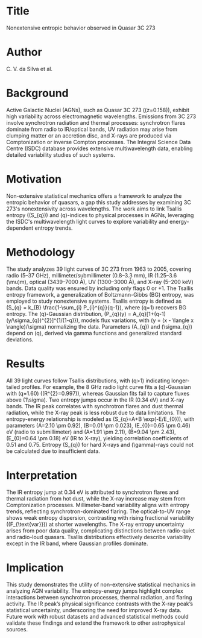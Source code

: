 # Title  
Nonextensive entropic behavior observed in Quasar 3C 273  

# Author  
C. V. da Silva et al.  

# Background  
Active Galactic Nuclei (AGNs), such as Quasar 3C 273 (\(z=0.158\)), exhibit high variability across electromagnetic wavelengths. Emissions from 3C 273 involve synchrotron radiation and thermal processes: synchrotron flares dominate from radio to IR/optical bands, UV radiation may arise from clumping matter or an accretion disc, and X-rays are produced via Comptonization or inverse Compton processes. The Integral Science Data Centre (ISDC) database provides extensive multiwavelength data, enabling detailed variability studies of such systems.  

# Motivation  
Non-extensive statistical mechanics offers a framework to analyze the entropic behavior of quasars, a gap this study addresses by examining 3C 273's nonextensivity across wavelengths. The work aims to link Tsallis entropy (\(S_{q}\)) and \(q\)-indices to physical processes in AGNs, leveraging the ISDC's multiwavelength light curves to explore variability and energy-dependent entropy trends.  

# Methodology  
The study analyzes 39 light curves of 3C 273 from 1963 to 2005, covering radio (5–37 GHz), millimeter/submillimeter (0.8–3.3 mm), IR (1.25–3.6 \(\mu\)m), optical (3439–7000 Å), UV (1300–3000 Å), and X-ray (5–200 keV) bands. Data quality was ensured by including only flags 0 or +1. The Tsallis entropy framework, a generalization of Boltzmann-Gibbs (BG) entropy, was employed to study nonextensive systems. Tsallis entropy is defined as \(S_{q} = k_{B} \frac{1-\sum_{i} P_{i}^{q}}{q-1}\), where \(q=1\) recovers BG entropy. The \(q\)-Gaussian distribution, \(P_{q}(y) = A_{q}[1+(q-1)(y/\sigma_{q})^{2}]^{1/(1-q)}\), models flux variations, with \(y = (x - \langle x \rangle)/\sigma\) normalizing the data. Parameters \(A_{q}\) and \(\sigma_{q}\) depend on \(q\), derived via gamma functions and generalized standard deviations.  

# Results  
All 39 light curves follow Tsallis distributions, with \(q>1\) indicating longer-tailed profiles. For example, the 8 GHz radio light curve fits a \(q\)-Gaussian with \(q=1.60\) (\(R^{2}=0.997\)), whereas Gaussian fits fail to capture fluxes above \(1\sigma\). Two entropy jumps occur in the IR (0.34 eV) and X-ray bands. The IR peak correlates with synchrotron flares and dust thermal radiation, while the X-ray peak is less robust due to data limitations. The entropy-energy relationship is modeled as \(S_{q}=A+B \exp(-E/E_{0})\), with parameters \(A=2.10 \pm 0.92\), \(B=0.01 \pm 0.023\), \(E_{0}=0.65 \pm 0.46\) eV (radio to submillimeter) and \(A=1.91 \pm 2.11\), \(B=9.04 \pm 2.43\), \(E_{0}=0.64 \pm 0.18\) eV (IR to X-ray), yielding correlation coefficients of 0.51 and 0.75. Entropy \(S_{q}\) for hard X-rays and \(\gamma\)-rays could not be calculated due to insufficient data.  

# Interpretation  
The IR entropy jump at 0.34 eV is attributed to synchrotron flares and thermal radiation from hot dust, while the X-ray increase may stem from Comptonization processes. Millimeter-band variability aligns with entropy trends, reflecting synchrotron-dominated flaring. The optical-to-UV range shows weak entropy dispersion, contrasting with rising fractional variability (\(F_{\text{var}}\)) at shorter wavelengths. The X-ray entropy uncertainty arises from poor data quality, complicating distinctions between radio-quiet and radio-loud quasars. Tsallis distributions effectively describe variability except in the IR band, where Gaussian profiles dominate.  

# Implication  
This study demonstrates the utility of non-extensive statistical mechanics in analyzing AGN variability. The entropy-energy jumps highlight complex interactions between synchrotron processes, thermal radiation, and flaring activity. The IR peak’s physical significance contrasts with the X-ray peak’s statistical uncertainty, underscoring the need for improved X-ray data. Future work with robust datasets and advanced statistical methods could validate these findings and extend the framework to other astrophysical sources.